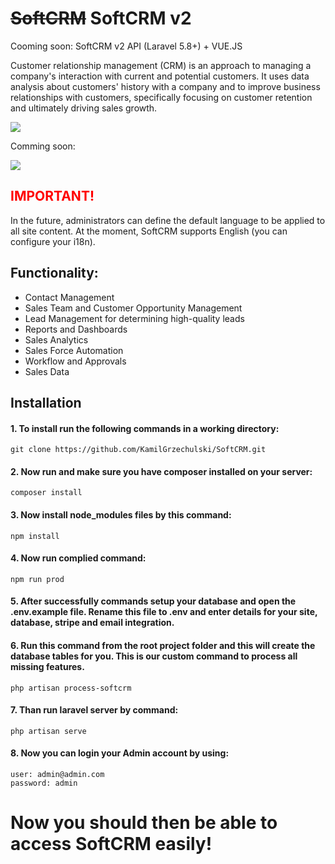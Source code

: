 # <s>SoftCRM</s> SoftCRM v2

Cooming soon: SoftCRM v2 API (Laravel 5.8+) + VUE.JS

Customer relationship management (CRM) is an approach to managing a company's interaction with current and potential customers. It uses data analysis about customers' history with a company and to improve business relationships with customers, specifically focusing on customer retention and ultimately driving sales growth.

<img src="https://i.ibb.co/0ZfbYvC/Przechwytywanie.png">

Comming soon: 

<img src="https://i.ibb.co/85wMt0g/Przechwytywanie.png">

## <font color="red">IMPORTANT!</font> 
In the future, administrators can define the default language to be applied to all site content. At the moment, SoftCRM supports English (you can configure your i18n). 
## Functionality:
<ul>
  <li>Contact Management</li>
  <li>Sales Team and Customer Opportunity Management</li>
  <li>Lead Management for determining high-quality leads</li>
  <li>Reports and Dashboards</li>
  <li>Sales Analytics</li>
  <li>Sales Force Automation</li>
  <li>Workflow and Approvals</li>
  <li>Sales Data</li>
</ul>

## Installation

#### 1. To install run the following commands in a working directory: 
```
git clone https://github.com/KamilGrzechulski/SoftCRM.git
```
#### 2. Now run and make sure you have composer installed on your server:
```
composer install 
```
#### 3. Now install node_modules files by this command:
```
npm install
```
#### 4. Now run complied command:
```
npm run prod
```

#### 5. After successfully commands setup your database and open the .env.example file. Rename this file to .env and enter details for your site, database, stripe and email integration.

#### 6. Run this command from the root project folder and this will create the database tables for you. This is our custom command to process all missing features.
```
php artisan process-softcrm
```

#### 7. Than run laravel server by command:
```
php artisan serve
```

#### 8. Now you can login your Admin account by using:
```
user: admin@admin.com
password: admin
```


# Now you should then be able to access SoftCRM easily!
